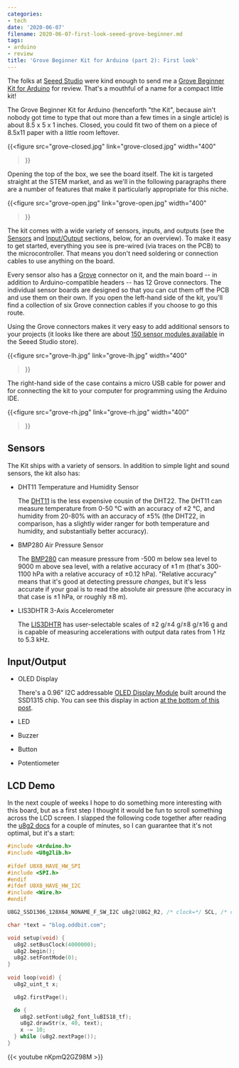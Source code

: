 ```yaml
---
categories:
- tech
date: '2020-06-07'
filename: 2020-06-07-first-look-seeed-grove-beginner.md
tags:
- arduino
- review
title: 'Grove Beginner Kit for Arduino (part 2): First look'
---
```


The folks at [Seeed Studio][] were kind enough to send me a [Grove
Beginner Kit for Arduino][gbk] for review. That's a mouthful of a name
for a compact little kit!

[seeed studio]: https://seeedstudio.com
[gbk]: https://www.seeedstudio.com/Grove-Beginner-Kit-for-Arduino-p-4549.html

The Grove Beginner Kit for Arduino (henceforth "the Kit", because ain't
nobody got time to type that out more than a few times in a single
article) is about 8.5 x 5 x 1 inches. Closed, you could fit two of
them on a piece of 8.5x11 paper with a little room leftover.

{{<figure
  src="grove-closed.jpg"
  link="grove-closed.jpg"
  width="400"
>}}

Opening the top of the box, we see the board itself.  The kit is targeted
straight at the STEM market, and as we'll in the following paragraphs there are
a number of features that make it particularly appropriate for this niche.

{{<figure
  src="grove-open.jpg"
  link="grove-open.jpg"
  width="400"
>}}

The kit comes with a wide variety of sensors, inputs, and outputs (see
the [Sensors](#sensors) and [Input/Output](#inputoutput) sections,
below, for an overview). To make it easy to get started, everything
you see is pre-wired (via traces on the PCB) to the microcontroller.
That means you don't need soldering or connection cables to use
anything on the board.

Every sensor also has a [Grove][] connector on it, and the main board
-- in addition to Arduino-compatible headers -- has 12 Grove
connectors. The individual sensor boards are designed so that you can
cut them off the PCB and use them on their own.  If you open the
left-hand side of the kit, you'll find a collection of six Grove
connection cables if you choose to go this route.

[grove]: https://wiki.seeedstudio.com/Grove_System/

Using the Grove connectors makes it very easy to add additional
sensors to your projects (it looks like there are about [150 sensor
modules available][seeed:sensors] in the Seeed Studio store).

[seeed:sensors]: https://www.seeedstudio.com/category/Sensor-for-Grove-c-24.html.

{{<figure
  src="grove-lh.jpg"
  link="grove-lh.jpg"
  width="400"
>}}

The right-hand side of the case contains a micro USB cable for power
and for connecting the kit to your computer for programming using the
Arduino IDE.

{{<figure
  src="grove-rh.jpg"
  link="grove-rh.jpg"
  width="400"
>}}

<!--
{{<figure
  src="grove-closeup.jpg"
  link="grove-closeup.jpg"
  width="400"
>}}
-->

## Sensors

The Kit ships with a variety of sensors. In addition to simple light
and sound sensors, the kit also has:

- DHT11 Temperature and Humidity Sensor

  The [DHT11][] is the less expensive cousin of the DHT22. The
  DHT11 can measure temperature from 0-50 °C with an accuracy of ±2 °C,
  and humidity from 20-80% with an accuracy of ±5% (the DHT22, in
  comparison, has a slightly wider ranger for both temperature and
  humidity, and substantially better accuracy).

- BMP280 Air Pressure Sensor

  The [BMP280][] can measure pressure from -500 m below sea level to 9000 m
  above sea level, with a relative accuracy of ±1 m (that's 300-1100 hPa
  with a relative accuracy of ±0.12 hPa). "Relative
  accuracy" means that it's good at detecting pressure *changes*, but
  it's less accurate if your goal is to read the absolute air pressure
  (the accuracy in that case is ±1 hPa, or roughly ±8 m).

- LIS3DHTR 3-Axis Accelerometer

  The [LIS3DHTR][] has user-selectable scales of ±2 g/±4 g/±8 g/±16 g and
  is capable of measuring accelerations with output data rates from 1
  Hz to 5.3 kHz.

## Input/Output

- OLED Display

  There's a 0.96" I2C addressable [OLED Display Module][] built around
  the SSD1315 chip. You can see this display in action [at the bottom
  of this post](#video).

- LED

- Buzzer

- Button

- Potentiometer

## LCD Demo

In the next couple of weeks I hope to do something more interesting
with this board, but as a first step I thought it would be fun to
scroll something across the LCD screen. I slapped the following code
together after reading the [u8g2 docs][] for a couple of minutes, so I
can guarantee that it's not optimal, but it's a start:

[u8g2 docs]: https://github.com/olikraus/u8g2/wiki/u8g2reference


```c
#include <Arduino.h>
#include <U8g2lib.h>
 
#ifdef U8X8_HAVE_HW_SPI
#include <SPI.h>
#endif
#ifdef U8X8_HAVE_HW_I2C
#include <Wire.h>
#endif

U8G2_SSD1306_128X64_NONAME_F_SW_I2C u8g2(U8G2_R2, /* clock=*/ SCL, /* data=*/ SDA, /* reset=*/ U8X8_PIN_NONE);

char *text = "blog.oddbit.com";

void setup(void) {
  u8g2.setBusClock(4000000);
  u8g2.begin();
  u8g2.setFontMode(0);
}
 
void loop(void) {
  u8g2_uint_t x;

  u8g2.firstPage();

  do {
    u8g2.setFont(u8g2_font_luBIS18_tf);
    u8g2.drawStr(x, 40, text);
    x -= 10;
  } while (u8g2.nextPage());
}
```

<a name="video">
{{< youtube nKpmQ2GZ98M >}}
</a>

[DHT11]: DHT11-Technical-Data-Sheet.pdf
[BMP280]: Grove-Barometer_Sensor-BMP280-BMP280-DS001-12_Datasheet.pdf
[LIS3DHTR]: LIS3DHTR_datasheet.pdf
[OLED display module]: OLED_Display_Module.pdf
